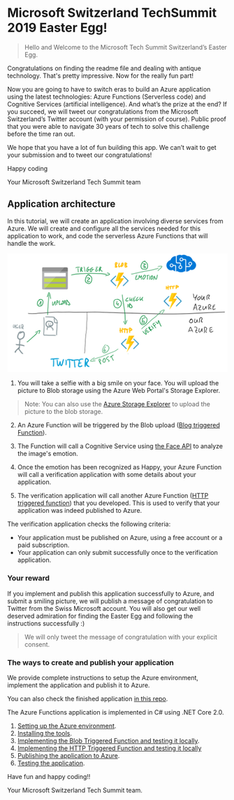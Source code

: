 # Microsoft Switzerland TechSummit 2019 Easter Egg!

> Hello and Welcome to the Microsoft Tech Summit Switzerland’s Easter Egg.
 
Congratulations on finding the readme file and dealing with antique technology. That's pretty impressive. Now for the really fun part!
 
Now you are going to have to switch eras to build an Azure application using the latest technologies: Azure Functions (Serverless code) and Cognitive Services (artificial intelligence). And what’s the prize at the end? If you succeed, we will tweet our congratulations from the Microsoft Switzerland’s Twitter account (with your permission of course). Public proof that you were able to navigate 30 years of tech to solve this challenge before the time ran out. 
 
We hope that you have a lot of fun building this app.  We can’t wait to get your submission and to tweet our congratulations!
 
Happy coding

Your Microsoft Switzerland Tech Summit team

## Application architecture

In this tutorial, we will create an application involving diverse services from Azure. We will create and configure all the services needed for this application to work, and code the serverless Azure Functions that will handle the work.

![Workflow](./Doc/Img/000.png)

1. You will take a selfie with a big smile on your face. You will upload the picture to Blob storage using the Azure Web Portal's Storage Explorer.

> Note: You can also use the [Azure Storage Explorer](TODO) to upload the picture to the blob storage.

2. An Azure Function will be triggered by the Blob upload ([Blog triggered Function](TODO)). 

3. The Function will call a Cognitive Service using [the Face API](TODO) to analyze the image's emotion.

4. Once the emotion has been recognized as Happy, your Azure Function will call a verification application with some details about your application.

5. The verification application will call another Azure Function ([HTTP triggered function](TODO)) that you developed. This is used to verify that your application was indeed published to Azure.

The verification application checks the following criteria:

- Your application must be published on Azure, using a free account or a paid subscription.
- Your application can only submit successfully once to the verification application.

### Your reward

If you implement and publish this application successfully to Azure, and submit a smiling picture, we will publish a message of congratulation to Twitter from the Swiss Microsoft account. You will also get our well deserved admiration for finding the Easter Egg and following the instructions successfully :)

> We will only tweet the message of congratulation with your explicit consent.

### The ways to create and publish your application

We provide complete instructions to setup the Azure environment, implement the application and publish it to Azure.

You can also check the finished application [in this repo](TODO).

The Azure Functions application is implemented in C# using .NET Core 2.0.

1. [Setting up the Azure environment](./Doc/01-setting-up.md).
2. [Installing the tools](./Doc/02-installing-tools.md).
3. [Implementing the Blob Triggered Function and testing it locally](./Doc/03a-blob-function.md).
4. [Implementing the HTTP Triggered Function and testing it locally](./Doc/03b-httpfunction.md)
5. [Publishing the application to Azure](./Doc/04-publishing.md).
6. [Testing the application](./Doc/05-testing.md).

Have fun and happy coding!!

Your Microsoft Switzerland Tech Summit team. 

